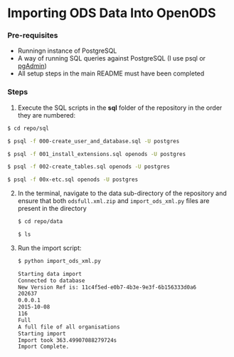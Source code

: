 # Importing ODS Data Into OpenODS

### Pre-requisites
* Runningn instance of PostgreSQL
* A way of running SQL queries against PostgreSQL (I use psql or  [pgAdmin](http://www.pgadmin.org/download/macosx.php))
* All setup steps in the main README must have been completed

### Steps

1. Execute the SQL scripts in the **sql** folder of the repository in the order they are numbered:

  ```bash
  $ cd repo/sql

  $ psql -f 000-create_user_and_database.sql -U postgres

  $ psql -f 001_install_extensions.sql openods -U postgres

  $ psql -f 002-create_tables.sql openods -U postgres

  $ psql -f 00x-etc.sql openods -U postgres
  ```

2. In the terminal, navigate to the data sub-directory of the repository and ensure that both `odsfull.xml.zip` and `import_ods_xml.py` files are present in the directory

    ```bash
    $ cd repo/data

    $ ls
    ```

3. Run the import script:

    ```bash
    $ python import_ods_xml.py

    Starting data import
    Connected to database
    New Version Ref is: 11c4f5ed-e0b7-4b3e-9e3f-6b156333d0a6
    202637
    0.0.0.1
    2015-10-08
    116
    Full
    A full file of all organisations
    Starting import
    Import took 363.49907088279724s
    Import Complete.
    ```
